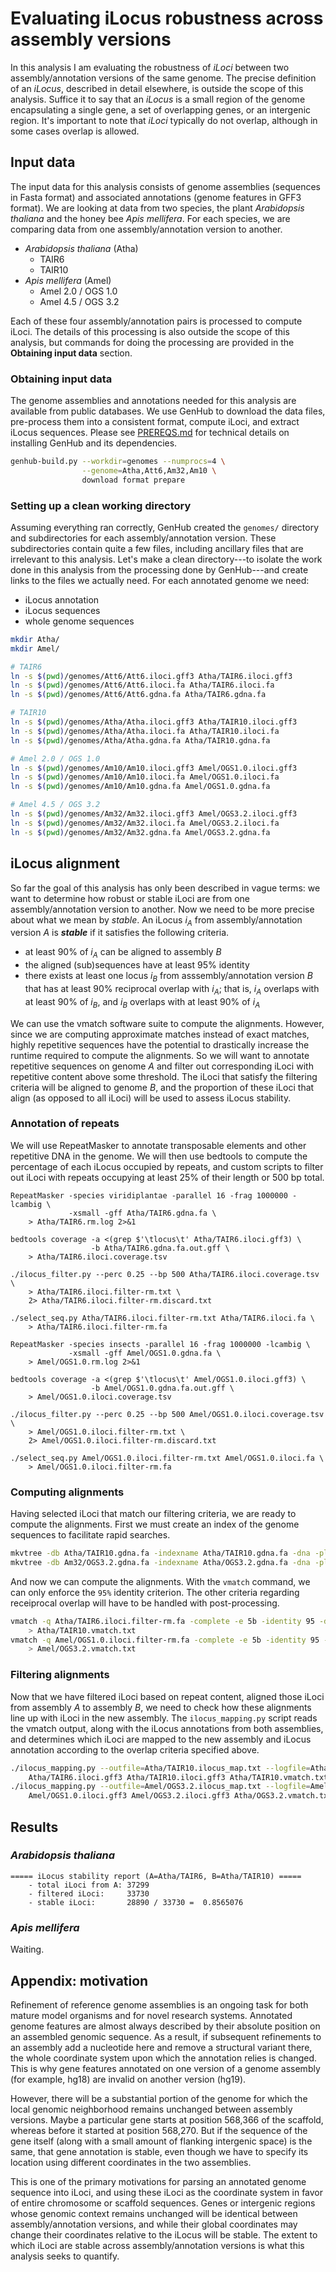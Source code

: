 # Evaluating iLocus robustness across assembly versions

In this analysis I am evaluating the robustness of *iLoci* between two assembly/annotation versions of the same genome.
The precise definition of an *iLocus*, described in detail elsewhere, is outside the scope of this analysis.
Suffice it to say that an *iLocus* is a small region of the genome encapsulating a single gene, a set of overlapping genes, or an intergenic region.
It's important to note that *iLoci* typically do not overlap, although in some cases overlap is allowed.

## Input data

The input data for this analysis consists of genome assemblies (sequences in Fasta format) and associated annotations (genome features in GFF3 format).
We are looking at data from two species, the plant *Arabidopsis thaliana* and the honey bee *Apis mellifera*.
For each species, we are comparing data from one assembly/annotation version to another.

- *Arabidopsis thaliana* (Atha)
    - TAIR6
    - TAIR10
- *Apis mellifera* (Amel)
    - Amel 2.0 / OGS 1.0
    - Amel 4.5 / OGS 3.2

Each of these four assembly/annotation pairs is processed to compute iLoci.
The details of this processing is also outside the scope of this analysis, but commands for doing the processing are provided in the **Obtaining input data** section.

### Obtaining input data

The genome assemblies and annotations needed for this analysis are available from public databases.
We use GenHub to download the data files, pre-process them into a consistent format, compute iLoci, and extract iLocus sequences.
Please see [PREREQS.md](PREREQS.md) for technical details on installing GenHub and its dependencies.

```bash
genhub-build.py --workdir=genomes --numprocs=4 \
                --genome=Atha,Att6,Am32,Am10 \
                download format prepare
```

### Setting up a clean working directory

Assuming everything ran correctly, GenHub created the `genomes/` directory and subdirectories for each assembly/annotation version.
These subdirectories contain quite a few files, including ancillary files that are irrelevant to this analysis.
Let's make a clean directory---to isolate the work done in this analysis from the processing done by GenHub---and create links to the files we actually need.
For each annotated genome we need:
- iLocus annotation
- iLocus sequences
- whole genome sequences

```bash
mkdir Atha/
mkdir Amel/

# TAIR6
ln -s $(pwd)/genomes/Att6/Att6.iloci.gff3 Atha/TAIR6.iloci.gff3
ln -s $(pwd)/genomes/Att6/Att6.iloci.fa Atha/TAIR6.iloci.fa
ln -s $(pwd)/genomes/Att6/Att6.gdna.fa Atha/TAIR6.gdna.fa

# TAIR10
ln -s $(pwd)/genomes/Atha/Atha.iloci.gff3 Atha/TAIR10.iloci.gff3
ln -s $(pwd)/genomes/Atha/Atha.iloci.fa Atha/TAIR10.iloci.fa
ln -s $(pwd)/genomes/Atha/Atha.gdna.fa Atha/TAIR10.gdna.fa

# Amel 2.0 / OGS 1.0
ln -s $(pwd)/genomes/Am10/Am10.iloci.gff3 Amel/OGS1.0.iloci.gff3
ln -s $(pwd)/genomes/Am10/Am10.iloci.fa Amel/OGS1.0.iloci.fa
ln -s $(pwd)/genomes/Am10/Am10.gdna.fa Amel/OGS1.0.gdna.fa

# Amel 4.5 / OGS 3.2
ln -s $(pwd)/genomes/Am32/Am32.iloci.gff3 Amel/OGS3.2.iloci.gff3
ln -s $(pwd)/genomes/Am32/Am32.iloci.fa Amel/OGS3.2.iloci.fa
ln -s $(pwd)/genomes/Am32/Am32.gdna.fa Amel/OGS3.2.gdna.fa
```

## iLocus alignment

So far the goal of this analysis has only been described in vague terms: we want to determine how robust or stable iLoci are from one assembly/annotation version to another.
Now we need to be more precise about what we mean by *stable*.
An iLocus *i<sub>A</sub>* from assembly/annotation version *A* is __*stable*__ if it satisfies the following criteria.
- at least 90% of *i<sub>A</sub>* can be aligned to assembly *B*
- the aligned (sub)sequences have at least 95% identity
- there exists at least one locus *i<sub>B</sub>* from asssembly/annotation version *B* that has at least 90% reciprocal overlap with *i<sub>A</sub>*; that is, *i<sub>A</sub>* overlaps with at least 90% of *i<sub>B</sub>*, and *i<sub>B</sub>* overlaps with at least 90% of *i<sub>A</sub>*

We can use the vmatch software suite to compute the alignments.
However, since we are computing approximate matches instead of exact matches, highly repetitive sequences have the potential to drastically increase the runtime required to compute the alignments.
So we will want to annotate repetitive sequences on genome *A* and filter out corresponding iLoci with repetitive content above some threshold.
The iLoci that satisfy the filtering criteria will be aligned to genome *B*, and the proportion of these iLoci that align (as opposed to all iLoci) will be used to assess iLocus stability.

### Annotation of repeats

We will use RepeatMasker to annotate transposable elements and other repetitive DNA in the genome.
We will then use bedtools to compute the percentage of each iLocus occupied by repeats, and custom scripts to filter out iLoci with repeats occupying at least 25% of their length or 500 bp total.

```
RepeatMasker -species viridiplantae -parallel 16 -frag 1000000 -lcambig \
             -xsmall -gff Atha/TAIR6.gdna.fa \
    > Atha/TAIR6.rm.log 2>&1

bedtools coverage -a <(grep $'\tlocus\t' Atha/TAIR6.iloci.gff3) \
                  -b Atha/TAIR6.gdna.fa.out.gff \
    > Atha/TAIR6.iloci.coverage.tsv

./ilocus_filter.py --perc 0.25 --bp 500 Atha/TAIR6.iloci.coverage.tsv \
    > Atha/TAIR6.iloci.filter-rm.txt \
    2> Atha/TAIR6.iloci.filter-rm.discard.txt

./select_seq.py Atha/TAIR6.iloci.filter-rm.txt Atha/TAIR6.iloci.fa \
    > Atha/TAIR6.iloci.filter-rm.fa

RepeatMasker -species insects -parallel 16 -frag 1000000 -lcambig \
             -xsmall -gff Amel/OGS1.0.gdna.fa \
    > Amel/OGS1.0.rm.log 2>&1

bedtools coverage -a <(grep $'\tlocus\t' Amel/OGS1.0.iloci.gff3) \
                  -b Amel/OGS1.0.gdna.fa.out.gff \
    > Amel/OGS1.0.iloci.coverage.tsv

./ilocus_filter.py --perc 0.25 --bp 500 Amel/OGS1.0.iloci.coverage.tsv \
    > Amel/OGS1.0.iloci.filter-rm.txt \
    2> Amel/OGS1.0.iloci.filter-rm.discard.txt

./select_seq.py Amel/OGS1.0.iloci.filter-rm.txt Amel/OGS1.0.iloci.fa \
    > Amel/OGS1.0.iloci.filter-rm.fa
```

### Computing alignments

Having selected iLoci that match our filtering criteria, we are ready to compute the alignments.
First we must create an index of the genome sequences to facilitate rapid searches.

```bash
mkvtree -db Atha/TAIR10.gdna.fa -indexname Atha/TAIR10.gdna.fa -dna -pl 12 -allout -v
mkvtree -db Am32/OGS3.2.gdna.fa -indexname Atha/OGS3.2.gdna.fa -dna -pl 12 -allout -v
```

And now we can compute the alignments.
With the `vmatch` command, we can only enforce the `95%` identity criterion.
The other criteria regarding receiprocal overlap will have to be handled with post-processing.

```bash
vmatch -q Atha/TAIR6.iloci.filter-rm.fa -complete -e 5b -identity 95 -d -p -showdesc 0 Atha/TAIR10.gdna.fa \
    > Atha/TAIR10.vmatch.txt
vmatch -q Amel/OGS1.0.iloci.filter-rm.fa -complete -e 5b -identity 95 -d -p -showdesc 0 Amel/OGS3.2.gdna.fa \
    > Amel/OGS3.2.vmatch.txt
```

### Filtering alignments

Now that we have filtered iLoci based on repeat content, aligned those iLoci from assembly *A* to assembly *B*, we need to check how these alignments line up with iLoci in the new assembly.
The `ilocus_mapping.py` script reads the vmatch output, along with the iLocus annotations from both assemblies, and determines which iLoci are mapped to the new assembly and iLocus annotation according to the overlap criteria specified above.

```bash
./ilocus_mapping.py --outfile=Atha/TAIR10.ilocus_map.txt --logfile=Atha/TAIR10.ilocus_map.log \
    Atha/TAIR6.iloci.gff3 Atha/TAIR10.iloci.gff3 Atha/TAIR10.vmatch.txt
./ilocus_mapping.py --outfile=Amel/OGS3.2.ilocus_map.txt --logfile=Amel/OGS3.2.ilocus_map.log \
    Amel/OGS1.0.iloci.gff3 Amel/OGS3.2.iloci.gff3 Atha/OGS3.2.vmatch.txt
```

## Results

### *Arabidopsis thaliana*

```
===== iLocus stability report (A=Atha/TAIR6, B=Atha/TAIR10) =====
    - total iLoci from A: 37299
    - filtered iLoci:     33730
    - stable iLoci:       28890 / 33730 =  0.8565076
```

### *Apis mellifera*

Waiting.

## Appendix: motivation

Refinement of reference genome assemblies is an ongoing task for both mature model organisms and for novel research systems.
Annotated genome features are almost always described by their absolute position on an assembled genomic sequence.
As a result, if subsequent refinements to an assembly add a nucleotide here and remove a structural variant there, the whole coordinate system upon which the annotation relies is changed.
This is why gene features annotated on one version of a genome assembly (for example, hg18) are invalid on another version (hg19).

However, there will be a substantial portion of the genome for which the local genomic neighborhood remains unchanged between assembly versions.
Maybe a particular gene starts at position 568,366 of the scaffold, whereas before it started at position 568,270.
But if the sequence of the gene itself (along with a small amount of flanking intergenic space) is the same, that gene annotation is stable, even though we have to specify its location using different coordinates in the two assemblies.

This is one of the primary motivations for parsing an annotated genome sequence into iLoci, and using these iLoci as the coordinate system in favor of entire chromosome or scaffold sequences.
Genes or intergenic regions whose genomic context remains unchanged will be identical between assembly/annotation versions, and while their global coordinates may change their coordinates relative to the iLocus will be stable.
The extent to which iLoci are stable across assembly/annotation versions is what this analysis seeks to quantify.

